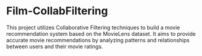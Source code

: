 # Film-CollabFiltering
This project utilizes Collaborative Filtering techniques to build a movie recommendation system based on the MovieLens dataset. It aims to provide accurate movie recommendations by analyzing patterns and relationships between users and their movie ratings.
